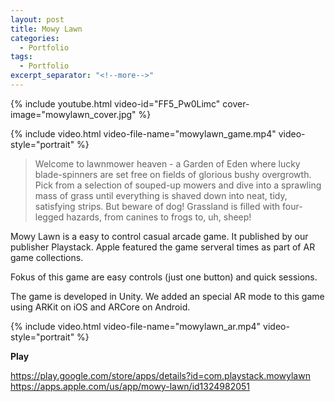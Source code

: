 ```yaml
---
layout: post
title: Mowy Lawn
categories:
  - Portfolio
tags:
  - Portfolio
excerpt_separator: "<!--more-->"
---
```


{% include youtube.html video-id="FF5_Pw0Limc" cover-image="mowylawn_cover.jpg" %}

{% include video.html video-file-name="mowylawn_game.mp4" video-style="portrait" %}

> Welcome to lawnmower heaven - a Garden of Eden where lucky blade-spinners are set free on fields of glorious bushy overgrowth.
> Pick from a selection of souped-up mowers and dive into a sprawling mass of grass until everything is shaved down into neat, tidy, satisfying strips.
> But beware of dog! Grassland is filled with four-legged hazards, from canines to frogs to, uh, sheep!

Mowy Lawn is a easy to control casual arcade game. It published by our publisher Playstack. Apple featured the game serveral times as part of AR game collections.

Fokus of this game are easy controls (just one button) and quick sessions.  

The game is developed in Unity. We added an special AR mode to this game using ARKit on iOS and ARCore on Android. 

{% include video.html video-file-name="mowylawn_ar.mp4" video-style="portrait" %}

**Play**

<https://play.google.com/store/apps/details?id=com.playstack.mowylawn>
<https://apps.apple.com/us/app/mowy-lawn/id1324982051>
